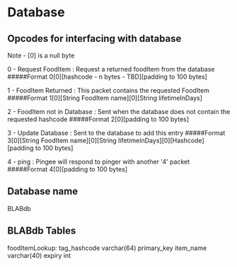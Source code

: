 # Database

## Opcodes for interfacing with database
Note - [0] is a null byte


0 - Request FoodItem : Request a returned foodItem from the database
#####Format
	0[0][hashcode - n bytes - TBD][padding to 100 bytes]

1 - FoodItem Returned : This packet contains the requested FoodItem
#####Format
	1[0][String FoodItem name][0][String lifetimeInDays]

2 - FoodItem not in Database : Sent when the database does not contain the requested hashcode
#####Format
	2[0][padding to 100 bytes]

3 - Update Database : Sent to the database to add this entry
#####Format
	3[0][String FoodItem name][0][String lifetimeInDays][0][Hashcode][padding to 100 bytes]

4 - ping : Pingee will respond to pinger with another '4' packet
#####Format
	4[0][padding to 100 bytes]
	
## Database name

BLABdb

## BLABdb Tables

foodItemLookup:
	tag_hashcode varchar(64) primary_key
	item_name varchar(40)
	expiry int
